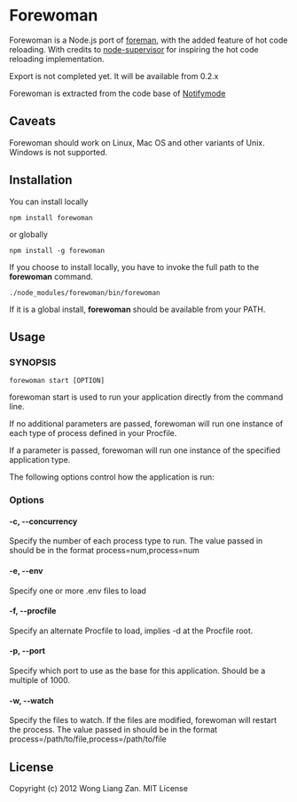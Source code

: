 # Forewoman

Forewoman is a Node.js port of [foreman](https://github.com/ddollar/foreman), with the added feature of hot code reloading. With credits to [node-supervisor](https://github.com/isaacs/node-supervisor) for inspiring the hot code reloading implementation.

Export is not completed yet. It will be available from 0.2.x

Forewoman is extracted from the code base of [Notifymode](http://notifymode.com)

## Caveats

Forewoman should work on Linux, Mac OS and other variants of Unix. Windows is not supported.

## Installation

You can install locally

    npm install forewoman

or globally

    npm install -g forewoman

If you choose to install locally, you have to invoke the full path to the __forewoman__ command.

    ./node_modules/forewoman/bin/forewoman

If it is a global install, __forewoman__ should be available from your PATH.

## Usage

### SYNOPSIS

    forewoman start [OPTION]

forewoman start is used to run your application directly from the command line.

If no additional parameters are passed, forewoman will run one instance of each type of process defined in your Procfile.

If a parameter is passed, forewoman will run one instance of the specified application type.

The following options control how the application is run:

### Options

#### -c, --concurrency
Specify the number of each process type to run. The value passed in should be in the format process=num,process=num

#### -e, --env
Specify one or more .env files to load

#### -f, --procfile
Specify an alternate Procfile to load, implies -d at the Procfile root.

#### -p, --port
Specify which port to use as the base for this application. Should be a multiple of 1000.

#### -w, --watch
Specify the files to watch. If the files are modified, forewoman will restart the process. The value passed in should be in the format process=/path/to/file,process=/path/to/file

## License

Copyright (c) 2012 Wong Liang Zan. MIT License



